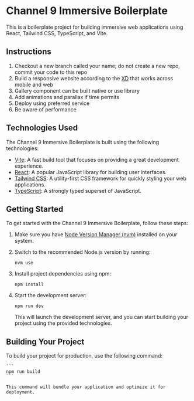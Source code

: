 # Channel 9 Immersive Boilerplate

This is a boilerplate project for building immersive web applications using React, Tailwind CSS, TypeScript, and Vite.

## Instructions

1. Checkout a new branch called your name; do not create a new repo, commit your code to this repo
2. Build a responsive website according to the [XD](https://drive.google.com/drive/folders/1Uy0AT5Hzfzz8KigB2QJlbpDbZU6agl7B?usp=sharing) that works across mobile and web
3. Gallery component can be built native or use library
4. Add animations and parallax if time permits
5. Deploy using preferred service
6. Be aware of performance

## Technologies Used

The Channel 9 Immersive Boilerplate is built using the following technologies:

- [Vite](https://vitejs.dev/): A fast build tool that focuses on providing a great development experience.
- [React](https://reactjs.org/): A popular JavaScript library for building user interfaces.
- [Tailwind CSS](https://tailwindcss.com/): A utility-first CSS framework for quickly styling your web applications.
- [TypeScript](https://www.typescriptlang.org/): A strongly typed superset of JavaScript.

## Getting Started

To get started with the Channel 9 Immersive Boilerplate, follow these steps:

1. Make sure you have [Node Version Manager (nvm)](https://github.com/nvm-sh/nvm) installed on your system.
2. Switch to the recommended Node.js version by running:

   ```
   nvm use
   ```

3. Install project dependencies using npm:
   ```
   npm install
   ```
4. Start the development server:
   ```
   npm run dev
   ```
   This will launch the development server, and you can start building your project using the provided technologies.

## Building Your Project

To build your project for production, use the following command:

    ```
    npm run build
    ```

    This command will bundle your application and optimize it for deployment.
